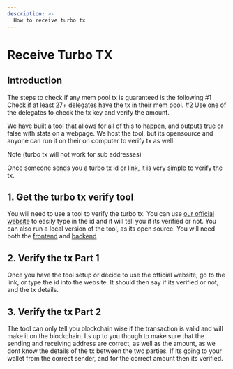 ```yaml
---
description: >-
  How to receive turbo tx
---
```


# Receive Turbo TX

## Introduction

The steps to check if any mem pool tx is guaranteed is the following
#1 Check if at least 27+ delegates have the tx in their mem pool.
#2 Use one of the delegates to check the tx key and verify the amount.

We have built a tool that allows for all of this to happen, and outputs true or false with stats on a webpage. We host the tool, but its opensource and anyone can run it on their on computer to verify tx as well.

Note (turbo tx will not work for sub addresses)

Once someone sends you a turbo tx id or link, it is very simple to verify the tx.

## 1. Get the turbo tx verify tool

You will need to use a tool to verify the turbo tx. You can use <a href="" target="_blank">our official website</a> to easily type in the id and it will tell you if its verified or not. You can also run a local version of the tool, as its open source. You will need both the <a href="" target="_blank">frontend</a> and <a href="" target="_blank">backend</a>

## 2. Verify the tx Part 1

Once you have the tool setup or decide to use the official website, go to the link, or type the id into the website. It should then say if its verified or not, and the tx details.

## 3. Verify the tx Part 2

The tool can only tell you blockchain wise if the transaction is valid and will make it on the blockchain. Its up to you though to make sure that the sending and receiving address are correct, as well as the amount, as we dont know the details of the tx between the two parties. If its going to your wallet from the correct sender, and for the correct amount then its verified.
